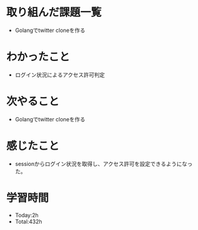# 取り組んだ課題一覧
- Golangでtwitter cloneを作る
  
# わかったこと
- ログイン状況によるアクセス許可判定

# 次やること
- Golangでtwitter cloneを作る

# 感じたこと
- sessionからログイン状況を取得し、アクセス許可を設定できるようになった。

# 学習時間
- Today:2h
- Total:432h
